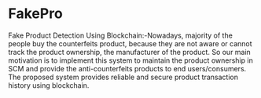 # FakePro
Fake Product Detection Using Blockchain:-Nowadays, majority of the people buy the counterfeits product, because they are not aware or cannot track the product ownership, the manufacturer of the product. So our main motivation is to implement this system to maintain the product ownership in SCM and provide the anti-counterfeits products to end users/consumers. The proposed system provides reliable and secure product transaction history using blockchain. 
